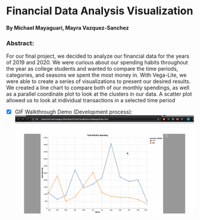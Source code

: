 # Financial Data Analysis Visualization
#### By Michael Mayaguari, Mayra Vazquez-Sanchez

### Abstract: 
For our final project, we decided to analyze our financial data for the years of 2019 and 2020. We were curious about our spending habits throughout the year as college students and wanted to compare the time periods, categories, and seasons we spent the most money in. With Vega-Lite, we were able to create a series of visualizations to present our desired results. We created a line chart to compare both of our monthly spendings, as well as a parallel coordinate plot to look at the clusters in our data. A scatter plot allowed us to look at individual transactions in a selected time period
* [x] GIF Walkthrough Demo (Development process):  ![alt text](/viz.gif)
